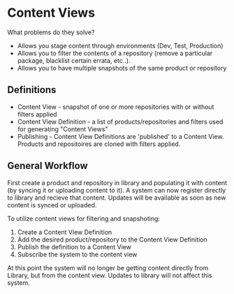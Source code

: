 Content Views
=============

What problems do they solve?
 * Allows you stage content through environments (Dev, Test, Production)
 * Allows you to filter the contents of a repository (remove a particular package, blacklist certain errata, etc..).
 * Allows you to have multiple snapshots of the same product or repository

Definitions
-----------

 * Content View - snapshot of one or more repositories with or without filters applied
 * Content View Definition - a list of products/repositories and filters used for generating "Content Views"
 * Publishing - Content View Definitions are 'published' to a Content View.  Products and repositoires are cloned with filters applied.


General Workflow
----------------

First create a product and repository in library and populating it with content (by syncing it or uploading content to it).
A system can now register directly to library and recieve that content.  Updates will be available as soon as new content is synced or uploaded.

To utilize content views for filtering and snapshoting:

1. Create a Content View Definition
2. Add the desired product/repository to the Content View Definition
3. Publish the definition to a Content View
4. Subscribe the system to the content view

At this point the system will no longer be getting content directly from Library, but from the content view. Updates to library will not affect this system.

